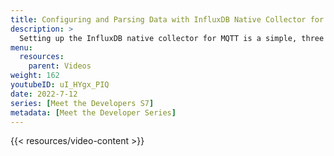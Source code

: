```yaml
---
title: Configuring and Parsing Data with InfluxDB Native Collector for MQTT
description: >
  Setting up the InfluxDB native collector for MQTT is a simple, three step process. Here, Gary Fowler walks through the configuration process and discusses the different parsing options available to you.
menu:
  resources:
    parent: Videos
weight: 162
youtubeID: uI_HYgx_PIQ
date: 2022-7-12
series: [Meet the Developers S7]
metadata: [Meet the Developer Series]
---
```


{{< resources/video-content >}}
